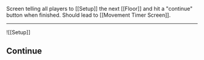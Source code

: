 Screen telling all players to [[Setup]] the next [[Floor]] and hit a "continue" button when finished. Should lead to [[Movement Timer Screen]].

---

![[Setup]]

## Continue